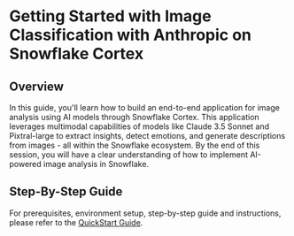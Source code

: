 # Getting Started with Image Classification with Anthropic on Snowflake Cortex

## Overview
In this guide, you'll learn how to build an end-to-end application for image analysis using AI models through Snowflake Cortex. This application leverages multimodal capabilities of models like Claude 3.5 Sonnet and Pixtral-large to extract insights, detect emotions, and generate descriptions from images - all within the Snowflake ecosystem. By the end of this session, you will have a clear understanding of how to implement AI-powered image analysis in Snowflake.

## Step-By-Step Guide
For prerequisites, environment setup, step-by-step guide and instructions, please refer to the [QuickStart Guide](https://quickstarts.snowflake.com/guide/getting_started_with_image_classification_with_anthropic_on_snowflake_cortex/index.html?index=..%2F..index#0).